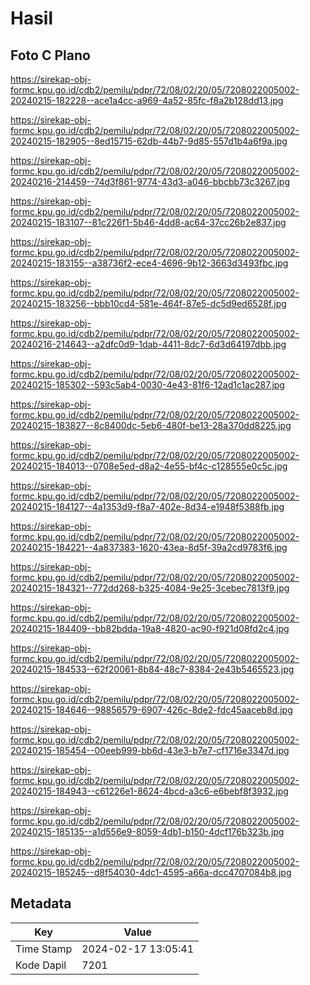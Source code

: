 # Hasil

## Foto C Plano

https://sirekap-obj-formc.kpu.go.id/cdb2/pemilu/pdpr/72/08/02/20/05/7208022005002-20240215-182228--ace1a4cc-a969-4a52-85fc-f8a2b128dd13.jpg

https://sirekap-obj-formc.kpu.go.id/cdb2/pemilu/pdpr/72/08/02/20/05/7208022005002-20240215-182905--8ed15715-62db-44b7-9d85-557d1b4a6f9a.jpg

https://sirekap-obj-formc.kpu.go.id/cdb2/pemilu/pdpr/72/08/02/20/05/7208022005002-20240216-214459--74d3f861-9774-43d3-a046-bbcbb73c3267.jpg

https://sirekap-obj-formc.kpu.go.id/cdb2/pemilu/pdpr/72/08/02/20/05/7208022005002-20240215-183107--81c226f1-5b46-4dd8-ac64-37cc26b2e837.jpg

https://sirekap-obj-formc.kpu.go.id/cdb2/pemilu/pdpr/72/08/02/20/05/7208022005002-20240215-183155--a38736f2-ece4-4696-9b12-3663d3493fbc.jpg

https://sirekap-obj-formc.kpu.go.id/cdb2/pemilu/pdpr/72/08/02/20/05/7208022005002-20240215-183256--bbb10cd4-581e-464f-87e5-dc5d9ed6528f.jpg

https://sirekap-obj-formc.kpu.go.id/cdb2/pemilu/pdpr/72/08/02/20/05/7208022005002-20240216-214643--a2dfc0d9-1dab-4411-8dc7-6d3d64197dbb.jpg

https://sirekap-obj-formc.kpu.go.id/cdb2/pemilu/pdpr/72/08/02/20/05/7208022005002-20240215-185302--593c5ab4-0030-4e43-81f6-12ad1c1ac287.jpg

https://sirekap-obj-formc.kpu.go.id/cdb2/pemilu/pdpr/72/08/02/20/05/7208022005002-20240215-183827--8c8400dc-5eb6-480f-be13-28a370dd8225.jpg

https://sirekap-obj-formc.kpu.go.id/cdb2/pemilu/pdpr/72/08/02/20/05/7208022005002-20240215-184013--0708e5ed-d8a2-4e55-bf4c-c128555e0c5c.jpg

https://sirekap-obj-formc.kpu.go.id/cdb2/pemilu/pdpr/72/08/02/20/05/7208022005002-20240215-184127--4a1353d9-f8a7-402e-8d34-e1948f5388fb.jpg

https://sirekap-obj-formc.kpu.go.id/cdb2/pemilu/pdpr/72/08/02/20/05/7208022005002-20240215-184221--4a837383-1620-43ea-8d5f-39a2cd9783f6.jpg

https://sirekap-obj-formc.kpu.go.id/cdb2/pemilu/pdpr/72/08/02/20/05/7208022005002-20240215-184321--772dd268-b325-4084-9e25-3cebec7813f9.jpg

https://sirekap-obj-formc.kpu.go.id/cdb2/pemilu/pdpr/72/08/02/20/05/7208022005002-20240215-184409--bb82bdda-19a8-4820-ac90-f921d08fd2c4.jpg

https://sirekap-obj-formc.kpu.go.id/cdb2/pemilu/pdpr/72/08/02/20/05/7208022005002-20240215-184533--62f20061-8b84-48c7-8384-2e43b5465523.jpg

https://sirekap-obj-formc.kpu.go.id/cdb2/pemilu/pdpr/72/08/02/20/05/7208022005002-20240215-184646--98856579-6907-426c-8de2-fdc45aaceb8d.jpg

https://sirekap-obj-formc.kpu.go.id/cdb2/pemilu/pdpr/72/08/02/20/05/7208022005002-20240215-185454--00eeb999-bb6d-43e3-b7e7-cf1716e3347d.jpg

https://sirekap-obj-formc.kpu.go.id/cdb2/pemilu/pdpr/72/08/02/20/05/7208022005002-20240215-184943--c61226e1-8624-4bcd-a3c6-e6bebf8f3932.jpg

https://sirekap-obj-formc.kpu.go.id/cdb2/pemilu/pdpr/72/08/02/20/05/7208022005002-20240215-185135--a1d556e9-8059-4db1-b150-4dcf176b323b.jpg

https://sirekap-obj-formc.kpu.go.id/cdb2/pemilu/pdpr/72/08/02/20/05/7208022005002-20240215-185245--d8f54030-4dc1-4595-a66a-dcc4707084b8.jpg


## Metadata

| Key        | Value               |
| ---------- | ------------------- |
| Time Stamp | 2024-02-17 13:05:41 |
| Kode Dapil | 7201                |



